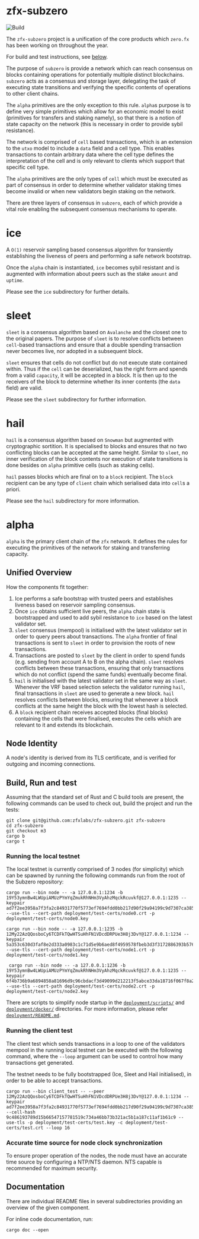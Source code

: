 # zfx-subzero
![Build](https://github.com/zfxlabs/zfx-subzero/actions/workflows/main.yml/badge.svg?branch=main)

The `zfx-subzero` project is a unification of the core products which `zero.fx` has been working on throughout the year.

For build and test instructions, see [below](#build-and-test).

The purpose of `subzero` is provide a network which can reach consensus on blocks containing operations for potentially multiple distinct blockchains. `subzero` acts as a consensus and storage layer, delegating the task of executing state transitions and verifying the specific contents of operations to other client chains.

The `alpha` primitives are the only exception to this rule. `alpha`s purpose is to define very simple primitives which allow for an economic model to exist (primitives for transfers and staking namely), so that there is a notion of state capacity on the network (this is necessary in order to provide sybil resistance).

The network is comprised of `cell` based transactions, which is an extension to the `utxo` model to include a `data` field and a cell type. This enables transactions to contain arbitrary data where the cell type defines the interpretation of the cell and is only relevant to clients which support that specific cell type.

The `alpha` primitives are the only types of `cell` which must be executed as part of consensus in order to determine whether validator staking times become invalid or when new validators begin staking on the network.

There are three layers of consensus in `subzero`, each of which provide a vital role enabling the subsequent consensus mechanisms to operate.

# ice

A `O(1)` reservoir sampling based consensus algorithm for transiently establishing the liveness of peers and performing a safe network bootstrap.

Once the `alpha` chain is instantiated, `ice` becomes sybil resistant and is augmented with information about peers such as the stake `amount` and `uptime`.

Please see the `ice` subdirectory for further details.

# sleet

`sleet` is a consensus algorithm based on `Avalanche` and the closest one to the original papers. The purpose of `sleet` is to resolve conflicts between `cell`-based transactions and ensure that a double spending transaction never becomes live, nor adopted in a subsequent block.

`sleet` ensures that cells do not conflict but do not execute state contained within. Thus if the `cell` can be deserialized, has the right form and spends from a valid `capacity`, it will be accepted in a block. It is then up to the receivers of the block to determine whether its inner contents (the `data` field) are valid.

Please see the `sleet` subdirectory for further information.

# hail

`hail` is a consensus algorithm based on `Snowman` but augmented with cryptographic sortition. It is specialised to blocks and ensures that no two conflicting blocks can be accepted at the same height. Similar to `sleet`, no inner verification of the block contents nor execution of state transitions is done besides on `alpha` primitive cells (such as staking cells).

`hail` passes blocks which are final on to a `block` recipient. The `block` recipient can be any type of `client` chain which serialised data into `cell`s a priori.

Please see the `hail` subdirectory for more information.

# alpha

`alpha` is the primary client chain of the `zfx` network. It defines the rules for executing the primitives of the network for staking and transferring capacity.

## Unified Overview

How the components fit together:
1. Ice performs a safe bootstrap with trusted peers and establishes liveness based on reservoir sampling consensus.
2. Once `ice` obtains sufficient live peers, the `alpha` chain state is bootstrapped and used to add sybil resistance to `ice` based on the latest validator set.
3. `sleet` consensus (mempool) is initialised with the latest validator set in order to query peers about transactions. The `alpha` frontier of final transactions is sent to `sleet` in order to provision the roots of new transactions.
4. Transactions are posted to `sleet` by the client in order to spend funds (e.g. sending from account A to B on the alpha chain). `sleet` resolves conflicts between these transactions, ensuring that only transactions which do not conflict (spend the same funds) eventually become final.
5. `hail` is initialised with the latest validator set in the same way as `sleet`. Whenever the VRF based selection selects the validator running `hail`, final transactions in `sleet` are used to generate a new block. `hail` resolves conflicts between blocks, ensuring that whenever a block conflicts at the same height the block with the lowest hash is selected.
6. A `block` recipient chain receives accepted blocks (final blocks) containing the cells that were finalised, executes the cells which are relevant to it and extends its blockchain.

## Node Identity

A node's identity is derived from its TLS certificate, and is verified for outgoing and incoming connections.

## Build, Run and test

Assuming that the standard set of Rust and C build tools are present, the following commands can be used to check out, build the project and run the tests:

```
git clone git@github.com:zfxlabs/zfx-subzero.git zfx-subzero
cd zfx-subzero
git checkout m3
cargo b
cargo t
```

### Running the local testnet

The local testnet is currently comprised of 3 nodes (for simplicity) which can be spawned by running the following commands run from the root of the Subzero repository:

```
cargo run --bin node -- -a 127.0.0.1:1234 -b 19Y53ymnBw4LWUpiAMUzPYmYqZmukRhNHm3VyAhzMqckRcuvkf@127.0.0.1:1235 --keypair ad7f2ee3958a7f3fa2c84931770f5773ef7694fdd0bb217d90f29a94199c9d7307ca3851515c89344639fe6a4077923068d1d7fc6106701213c61d34ef8e9416 --use-tls --cert-path deployment/test-certs/node0.crt -p deployment/test-certs/node0.key

cargo run --bin node -- -a 127.0.0.1:1235 -b 12My22AzQQosboCy6TCDFkTQwHTSuHhFN1VDcdDRPUe3H8j3DvY@127.0.0.1:1234 --keypair 5a353c630d3faf8e2d333a0983c1c71d5e9b6aed8f4959578fbeb3d3f3172886393b576de0ac1fe86a4dd416cf032543ac1bd066eb82585f779f6ce21237c0cd --use-tls --cert-path deployment/test-certs/node1.crt -p deployment/test-certs/node1.key

 cargo run --bin node -- -a 127.0.0.1:1236 -b 19Y53ymnBw4LWUpiAMUzPYmYqZmukRhNHm3VyAhzMqckRcuvkf@127.0.0.1:1235 --keypair 6f4b736b9a6894858a81696d9c96cbdacf3d49099d212213f5abce33da18716f067f8a2b9aeb602cd4163291ebbf39e0e024634f3be19bde4c490465d9095a6b --use-tls --cert-path deployment/test-certs/node2.crt -p deployment/test-certs/node2.key
```

There are scripts to simplify node startup in the [`deployment/scripts/`](deployment/scripts) and [`deployment/docker/`](deployment/docker) directories.
For more information, please refer [`deployment/README.md`](deployment/README.md).

### Running the client test

The client test which sends transactions in a loop to one of the validators mempool in the running local testnet can be executed with the following command, where the `--loop` argument can be used to control how many transactions get generated.

The testnet needs to be fully bootstrapped (Ice, Sleet and Hail initialised), in order to be able to accept transactions.

```
cargo run --bin client_test -- --peer 12My22AzQQosboCy6TCDFkTQwHTSuHhFN1VDcdDRPUe3H8j3DvY@127.0.0.1:1234 --keypair ad7f2ee3958a7f3fa2c84931770f5773ef7694fdd0bb217d90f29a94199c9d7307ca3851515c89344639fe6a4077923068d1d7fc6106701213c61d34ef8e9416 --cell-hash 9c486193789d15b66547157781519c734a46bb73b321ac5b1a187c11af1b61c9 --use-tls -p deployment/test-certs/test.key -c deployment/test-certs/test.crt --loop 16
```

### Accurate time source for node clock synchronization

To ensure proper operation of the nodes, the node must have an accurate time source by configuring a NTP/NTS daemon. NTS capable is recommended for maximum security.

## Documentation

There are individual README files in several subdirectories providing an overview of the given component.

For inline code documentation, run:

```
cargo doc --open
```
